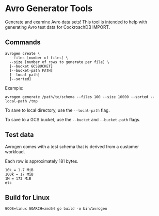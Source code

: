 # Avro Generator Tools

Generate and examine Avro data sets! This tool is intended to help with generating
Avro test data for CockroachDB IMPORT.

## Commands

```
avrogen create \
  --files [number of files] \
  --size [number of rows to generate per file] \
  [--bucket GCSBUCKET]
  [--bucket-path PATH]
  [--local-path]
  [--sorted]
```

Example:

`avrogen generate /path/to/schema --files 100 --size 10000 --sorted --local-path /tmp`

To save to local directory, use the `--local-path` flag.

To save to a GCS bucket, use the `--bucket` and `--bucket-path` flags.
## Test data

Avrogen comes with a test schema that is derived from a customer workload.

Each row is approximately 181 bytes.

```
10k = 1.7 MiB
100k = 17 MiB
1M = 173 MiB
etc
```

## Build for Linux

```
GOOS=linux GOARCH=amd64 go build -o bin/avrogen
```